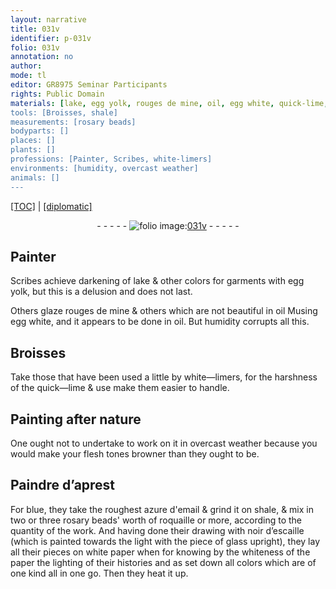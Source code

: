 ```yaml
---
layout: narrative
title: 031v
identifier: p-031v
folio: 031v
annotation: no
author:
mode: tl
editor: GR8975 Seminar Participants
rights: Public Domain
materials: [lake, egg yolk, rouges de mine, oil, egg white, quick-lime, azure d'email, shale, roquaille, noir d’escaille, glass, white paper, paper]
tools: [Broisses, shale]
measurements: [rosary beads]
bodyparts: []
places: []
plants: []
professions: [Painter, Scribes, white-limers]
environments: [humidity, overcast weather]
animals: []
---
```


<p><a href="{{ site.baseurl }}/translation/" target="_blank">[TOC]</a> | <a href="{{ site.baseurl }}/texts/p-031v_tc/">[diplomatic]</a></p><div class="folio" align="center">- - - - - <a href="http://gallica.bnf.fr/ark:/12148/btv1b10500001g/f68.image" target="_blank"><img src="https://cu-mkp.github.io/2017-workshop-edition/assets/photo-icon.png" alt="folio image: " style="display:inline-block; margin-bottom:-3px;"/>031v</a> - - - - - </div>  
  

## <span class="pro">Painter</span>

 
<span class="pro">Scribes</span> achieve darkening of <span class="m">lake</span> & other colors for garments with <span class="m">egg yolk</span>, but this is a delusion and does not last.
 
Others glaze <span class="m">rouges de mine</span> & others which are not beautiful in <span class="m">oil</span> <span class="del">M</span>using <span class="m">egg white</span>, and it appears to be done in <span class="m">oil</span>. But <span class="env">humidity</span> corrupts all this.
 
 
  

## <span class="tl">Broisses</span>

 
Take those that have been used a little by <span class="pro">white—limers</span>, for the harshness of the <span class="m">quick—lime</span> & use make them easier to handle.
 
 
  

## Painting after nature

 
One ought not to undertake to work on it in <span class="env">overcast weather</span> because you would make your flesh tones browner than they ought to be.
 
 
  

## Paindre d’aprest

 
For blue, they take the roughest <span class="m">azure d'email</span> & grind it on <span class="tl"><span class="m">shale</span></span>, & mix in two or three <span class="ms">rosary beads</span>' worth of <span class="m">roquaille</span> or more, according to the quantity of the work. And having done their drawing with <span class="m">noir d’escaille</span> (which is painted towards the light with the piece of <span class="m">glass</span> upright), they lay all their pieces on <span class="m">white paper</span> <span class="del">when</span> for knowing by the whiteness of the <span class="m">paper</span> the lighting of their histories and <span class="del">as</span> set down all colors which are of one kind all in one go. Then they heat it up.
 
